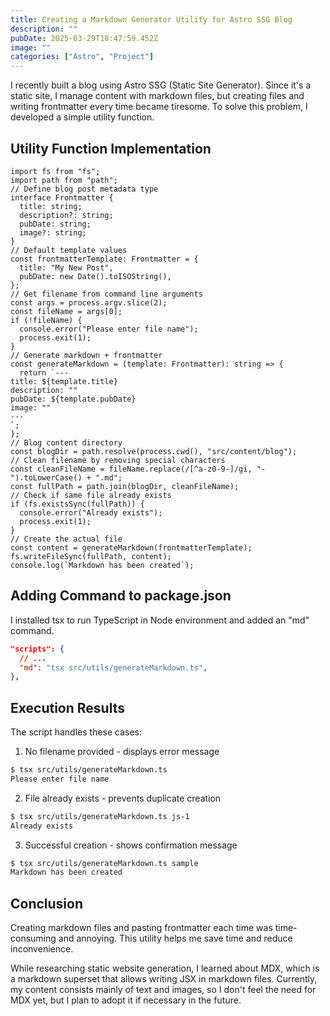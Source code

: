 ```yaml
---
title: Creating a Markdown Generator Utility for Astro SSG Blog
description: ""
pubDate: 2025-03-29T18:47:59.452Z
image: ""
categories: ["Astro", "Project"]
---
```


I recently built a blog using Astro SSG (Static Site Generator). Since it's a static site, I manage content with markdown files, but creating files and writing frontmatter every time became tiresome. To solve this problem, I developed a simple utility function.

## Utility Function Implementation

```tsx
import fs from "fs";
import path from "path";
// Define blog post metadata type
interface Frontmatter {
  title: string;
  description?: string;
  pubDate: string;
  image?: string;
}
// Default template values
const frontmatterTemplate: Frontmatter = {
  title: "My New Post",
  pubDate: new Date().toISOString(),
};
// Get filename from command line arguments
const args = process.argv.slice(2);
const fileName = args[0];
if (!fileName) {
  console.error("Please enter file name");
  process.exit(1);
}
// Generate markdown + frontmatter
const generateMarkdown = (template: Frontmatter): string => {
  return `---
title: ${template.title}
description: ""
pubDate: ${template.pubDate}
image: ""
---
`;
};
// Blog content directory
const blogDir = path.resolve(process.cwd(), "src/content/blog");
// Clean filename by removing special characters
const cleanFileName = fileName.replace(/[^a-z0-9-]/gi, "-").toLowerCase() + ".md";
const fullPath = path.join(blogDir, cleanFileName);
// Check if same file already exists
if (fs.existsSync(fullPath)) {
  console.error("Already exists");
  process.exit(1);
}
// Create the actual file
const content = generateMarkdown(frontmatterTemplate);
fs.writeFileSync(fullPath, content);
console.log(`Markdown has been created`);
```

## Adding Command to package.json

I installed tsx to run TypeScript in Node environment and added an "md" command.

```json
"scripts": {
  // ...
  "md": "tsx src/utils/generateMarkdown.ts",
},
```

## Execution Results

The script handles these cases:
1. No filename provided - displays error message
```bash
$ tsx src/utils/generateMarkdown.ts
Please enter file name
```

2. File already exists - prevents duplicate creation
```bash
$ tsx src/utils/generateMarkdown.ts js-1
Already exists
```

3. Successful creation - shows confirmation message
```bash
$ tsx src/utils/generateMarkdown.ts sample
Markdown has been created
```

## Conclusion

Creating markdown files and pasting frontmatter each time was time-consuming and annoying. This utility helps me save time and reduce inconvenience.

While researching static website generation, I learned about MDX, which is a markdown superset that allows writing JSX in markdown files. Currently, my content consists mainly of text and images, so I don't feel the need for MDX yet, but I plan to adopt it if necessary in the future.